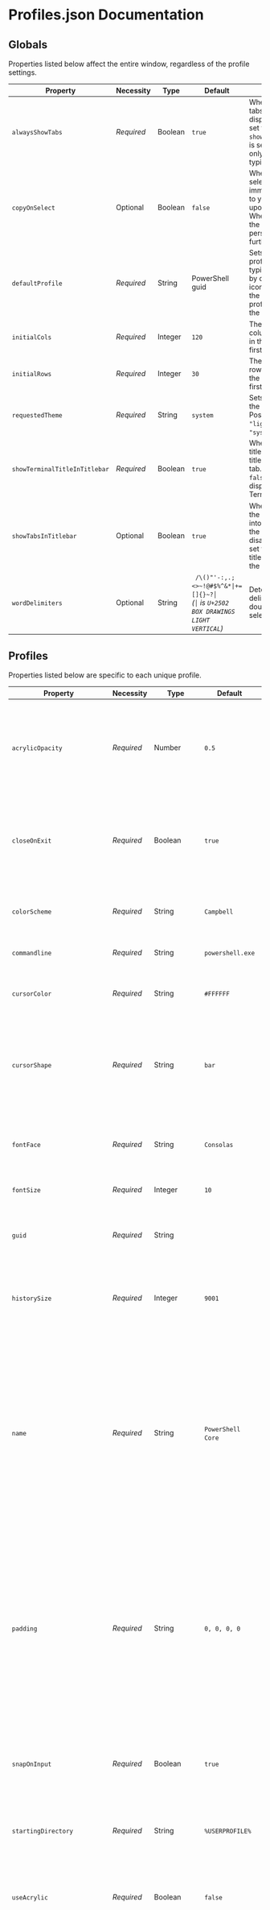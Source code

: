 # Profiles.json Documentation

## Globals
Properties listed below affect the entire window, regardless of the profile settings.

| Property | Necessity | Type | Default | Description |
| -------- | --------- | ---- | ------- | ----------- |
| `alwaysShowTabs` | _Required_ | Boolean | `true` | When set to `true`, tabs are always displayed. When set to `false` and `showTabsInTitlebar` is set to `false`, tabs only appear after typing <kbd>Ctrl</kbd> + <kbd>T</kbd>. |
| `copyOnSelect` | Optional | Boolean | `false` | When set to `true`, a selection is immediately copied to your clipboard upon creation. When set to `false`, the selection persists and awaits further action. |
| `defaultProfile` | _Required_ | String | PowerShell guid | Sets the default profile. Opens by typing <kbd>Ctrl</kbd> + <kbd>T</kbd> or by clicking the '+' icon. The guid of the desired default profile is used as the value. |
| `initialCols` | _Required_ | Integer | `120` | The number of columns displayed in the window upon first load. |
| `initialRows` | _Required_ | Integer | `30` | The number of rows displayed in the window upon first load. |
| `requestedTheme` | _Required_ | String | `system` | Sets the theme of the application. Possible values: `"light"`, `"dark"`, `"system"` |
| `showTerminalTitleInTitlebar` | _Required_ | Boolean | `true` | When set to `true`, titlebar displays the title of the selected tab. When set to `false`, titlebar displays "Windows Terminal". |
| `showTabsInTitlebar` | Optional | Boolean | `true` | When set to `true`, the tabs are moved into the titlebar and the titlebar disappears. When set to `false`, the titlebar sits above the tabs. |
| `wordDelimiters` | Optional | String | <code>&nbsp;&#x2f;&#x5c;&#x28;&#x29;&#x22;&#x27;&#x2d;&#x3a;&#x2c;&#x2e;&#x3b;&#x3c;&#x3e;&#x7e;&#x21;&#x40;&#x23;&#x24;&#x25;&#x5e;&#x26;&#x2a;&#x7c;&#x2b;&#x3d;&#x5b;&#x5d;&#x7b;&#x7d;&#x7e;&#x3f;│</code><br>_(`│` is `U+2502 BOX DRAWINGS LIGHT VERTICAL`)_ | Determines the delimiters used in a double click selection. |

## Profiles
Properties listed below are specific to each unique profile.

| Property | Necessity | Type | Default | Description |
| -------- | --------- | ---- | ------- | ----------- |
| `acrylicOpacity` | _Required_ | Number | `0.5` | When `useAcrylic` is set to `true`, it sets the transparency of the window for the profile. Accepts floating point values from 0-1. |
| `closeOnExit` | _Required_ | Boolean | `true` | When set to `true`, the selected tab closes when `exit` is typed. When set to `false`, the tab will remain open when `exit` is typed. |
| `colorScheme` | _Required_ | String | `Campbell` | Name of the terminal color scheme to use. Color schemes are defined under `schemes`. |
| `commandline` | _Required_ | String | `powershell.exe` | Executable used in the profile. |
| `cursorColor` | _Required_ | String | `#FFFFFF` | Sets the cursor color for the profile. Uses hex color format: `"#rrggbb"`. |
| `cursorShape` | _Required_ | String | `bar` | Sets the cursor shape for the profile. Possible values: `"vintage"` ( &#x2583; ), `"bar"` ( &#x2503; ), `"underscore"` ( &#x2581; ), `"filledBox"` ( &#x2588; ), `"emptyBox"` ( &#x25AF; ) |
| `fontFace` | _Required_ | String | `Consolas` | Name of the font face used in the profile. We will try to fallback to Consolas if this can't be found or is invalid. |
| `fontSize` | _Required_ | Integer | `10` | Sets the font size. |
| `guid` | _Required_ | String | | Unique identifier of the profile. Written in registry format: `"{00000000-0000-0000-0000-000000000000}"`. |
| `historySize` | _Required_ | Integer | `9001` | The number of lines above the ones displayed in the window you can scroll back to. |
| `name` | _Required_ | String | `PowerShell Core` | Name of the profile. Displays in the dropdown menu. <br>Additionally, this value will be used as the "title" to pass to the shell on startup. Some shells (like `bash`) may choose to ignore this initial value, while others (`cmd`, `powershell`) may use this value over the lifetime of the application. This "title" behavior can be overriden by using `tabTitle`. |
| `padding` | _Required_ | String | `0, 0, 0, 0` | Sets the padding around the text within the window. Can have three different formats: `"#"` sets the same padding for all sides, `"#, #"` sets the same padding for left-right and top-bottom, and `"#, #, #, #"` sets the padding individually for left, top, right, and bottom. |
| `snapOnInput` | _Required_ | Boolean | `true` | When set to `true`, the window will scroll to the command input line when typing. When set to `false`, the window will not scroll when you start typing. |
| `startingDirectory` | _Required_ | String | `%USERPROFILE%` | The directory the shell starts in when it is loaded. |
| `useAcrylic` | _Required_ | Boolean | `false` | When set to `true`, the window will have an acrylic background. When set to `false`, the window will have a plain, untextured background. |
| `background` | Optional | String | | Sets the background color of the profile. Overrides `background` set in color scheme if `colorscheme` is set. Uses hex color format: `"#rrggbb"`. |
| `backgroundImage` | Optional | String | | Sets the file location of the Image to draw over the window background. |
| `backgroundImageAlignment` | Optional | String | `center` | Sets how the background image aligns to the boundaries of the window. Possible values: `"center"`, `"left"`, `"top"`, `"right"`, `"bottom"`, `"topLeft"`, `"topRight"`, `"bottomLeft"`, `"bottomRight"` |
| `backgroundImageOpacity` | Optional | Number | `1.0` | Sets the transparency of the background image. Accepts floating point values from 0-1. |
| `backgroundImageStretchMode` | Optional | String | `uniformToFill` | Sets how the background image is resized to fill the window. Possible values: `"none"`, `"fill"`, `"uniform"`, `"uniformToFill"` |
| `colorTable` | Optional | Array[String] | | Array of colors used in the profile if `colorscheme` is not set. Colors use hex color format: `"#rrggbb"`. Ordering is as follows: `[black, red, green, yellow, blue, magenta, cyan, white, bright black, bright red, bright green, bright yellow, bright blue, bright magenta, bright cyan, bright white]` |
| `cursorHeight` | Optional | Integer | | Sets the percentage height of the cursor starting from the bottom. Only works when `cursorShape` is set to `"vintage"`. Accepts values from 25-100. |
| `foreground` | Optional | String | | Sets the foreground color of the profile. Overrides `foreground` set in color scheme if `colorscheme` is set. Uses hex color format: `"#rrggbb"`. |
| `icon` | Optional | String | | Image file location of the icon used in the profile. Displays within the tab and the dropdown menu. See [Images and Icons](./#images_and_icons) below for help on specifying your own icons |
| `scrollbarState` | Optional | String | | Defines the visibility of the scrollbar. Possible values: `"visible"`, `"hidden"` |
| `tabTitle` | Optional | String | | If set, will replace the `name` as the title to pass to the shell on startup. Some shells (like `bash`) may choose to ignore this initial value, while others (`cmd`, `powershell`) may use this value over the lifetime of the application.  |

## Schemes
Properties listed below are specific to each color scheme. [ColorTool](https://github.com/microsoft/terminal/tree/master/src/tools/ColorTool) is a great tool you can use to create and explore new color schemes. All colors use hex color format.

| Property | Necessity | Type | Description |
| -------- | ---- | ----------- | ----------- |
| `name` | _Required_ | String | Name of the color scheme. |
| `foreground` | _Required_ | String | Sets the foreground color of the color scheme. |
| `background` | _Required_ | String | Sets the background color of the color scheme. |
| `black` | _Required_ | String | Sets the color used as ANSI black. |
| `blue` | _Required_ | String | Sets the color used as ANSI blue. |
| `brightBlack` | _Required_ | String | Sets the color used as ANSI bright black. |
| `brightBlue` | _Required_ | String | Sets the color used as ANSI bright blue. |
| `brightCyan` | _Required_ | String | Sets the color used as ANSI bright cyan. |
| `brightGreen` | _Required_ | String | Sets the color used as ANSI bright green. |
| `brightPurple` | _Required_ | String | Sets the color used as ANSI bright purple. |
| `brightRed` | _Required_ | String | Sets the color used as ANSI bright red. |
| `brightWhite` | _Required_ | String | Sets the color used as ANSI bright white. |
| `brightYellow` | _Required_ | String | Sets the color used as ANSI bright yellow. |
| `cyan` | _Required_ | String | Sets the color used as ANSI cyan. |
| `green` | _Required_ | String | Sets the color used as ANSI green. |
| `purple` | _Required_ | String | Sets the color used as ANSI purple. |
| `red` | _Required_ | String | Sets the color used as ANSI red. |
| `white` | _Required_ | String | Sets the color used as ANSI white. |
| `yellow` | _Required_ | String | Sets the color used as ANSI yellow. |

## Keybindings
Properties listed below are specific to each custom key binding.

| Property | Necessity | Type | Description |
| -------- | ---- | ----------- | ----------- |
| `command` | _Required_ | String | The command executed when the associated key bindings are pressed. |
| `keys` | _Required_ | Array[String] | Defines the key combinations used to call the command. |

### Implemented Keybindings

Bindings listed below are per the implementation in `src/cascadia/TerminalApp/AppKeyBindingsSerialization.cpp`

- copy
- copyTextWithoutNewlines
- paste
- newTab
- openNewTabDropdown
- duplicateTab
- newTabProfile0
- newTabProfile1
- newTabProfile2
- newTabProfile3
- newTabProfile4
- newTabProfile5
- newTabProfile6
- newTabProfile7
- newTabProfile8
- newWindow
- closeWindow
- closeTab
- closePane
- switchToTab
- nextTab
- prevTab
- increaseFontSize
- decreaseFontSize
- scrollUp
- scrollDown
- scrollUpPage
- scrollDownPage
- switchToTab0
- switchToTab1
- switchToTab2
- switchToTab3
- switchToTab4
- switchToTab5
- switchToTab6
- switchToTab7
- switchToTab8
- openSettings
- splitHorizontal
- splitVertical
- resizePaneLeft
- resizePaneRight
- resizePaneUp
- resizePaneDown
- moveFocusLeft
- moveFocusRight
- moveFocusUp
- moveFocusDown

## Background Images and Icons
Some Terminal settings allow you to specify custom background images and icons. It is recommended that custom images and icons are stored in system-provided folders, and are referred to using the correct [URI Schemes](https://docs.microsoft.com/en-us/windows/uwp/app-resources/uri-schemes). URI Schemes provide a way to reference files independent of their physical paths (which may change in the future).

The most useful URI schemes to remember when customizing background images and icons are:

| URI Scheme | Corresponding Physical Path | Use / description |
| --- | --- | ---|
| `ms-appdata:///Local/` | `%localappdata%\Packages\Microsoft.WindowsTerminal_8wekyb3d8bbwe\LocalState\` | Per-machine files |
| `ms-appdata:///Roaming/` | `%localappdata%\Packages\Microsoft.WindowsTerminal_8wekyb3d8bbwe\RoamingState\` | Common files |

> ⚠ Note: Do not rely on file references using the `ms-appx` URI Scheme (i.e. icons). These files are considered an internal implementation detail and may change name/location or may be omitted in the future.

### Background images
You can apply a separate background image to each of your profiles, allowing you to configure/brand/style each of your profiles independenly from one another if you wish. To do so, specify your preferred `backgroundImage`, position it using `backgroundImageAlignment`, set its opacity with `backgroundImageOpacity`, and/or specify how your image should stretch to fill the available space using `backgroundImageStretchMode`.

### Icons
Terminal displays icons for each of your shell/connection profiles. By default, Terminal will specify a default icon for profiles referencing PowerShell, Cmd, etc., and a 'Tux' penguin icon for Linux/WSL distros. Terminal ships these standard icons as part of its app package, referred to via the `ms-appx` URI Scheme.

Icons should be sized to 48px x 48px, in an appropriate raster image format (e.g. .PNG, .GIF, or .ICO).

> ⚠ Note: Be sure to scale your images correctly. If you do not, Terminal will scale your icons when they're displayed, causing a noticeable delay and loss of quality.

### Storing images
To specify an image of your own, store your image(s) in your `...\LocalState\` folder for icons local to a single machine, or in your `...\RoamingState\` folder for icons you want on all your machines. 

### Referencing images
Images can be referred-to from your `profiles.json` configuration using the URI Schemes above.

For example, you could
1. Download & extract the [Ubuntu roundel logo](https://design.ubuntu.com/brand/ubuntu-logo/)
1. Resize it to 48px AND 256px square
1. Store the resized images files in your Terminal's `...\RoamingState` folder
1. Set your Ubuntu profile's icon and background image accordingly:

    ``` json
        ...
        "icon" : "ms-appdata:///roaming/icon-ubuntu-48.png",
        "backgroundImage": "ms-appdata:///roaming/icon-ubuntu-256.png",
        "backgroundImageAlignment": "bottomRight",
        "backgroundImageOpacity": 0.05,
        "backgroundImageStretchMode": "none"
    ```

    With these settings, your Terminal's Ubuntu profile would look similar to this:

    ![Custom icon and background image](../images/custom-icon-and-background-image.jpg)
